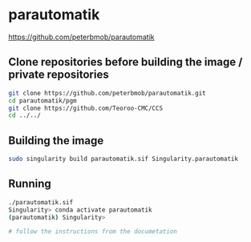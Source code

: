 # parautomatik

https://github.com/peterbmob/parautomatik

## Clone repositories before building the image / private repositories
``` bash
git clone https://github.com/peterbmob/parautomatik.git
cd parautomatik/pgm         
git clone https://github.com/Teoroo-CMC/CCS
cd ../../
```
## Building the image
```bash
sudo singularity build parautomatik.sif Singularity.parautomatik
```

## Running

```bash
./parautomatik.sif
Singularity> conda activate parautomatik
(parautomatik) Singularity> 

# follow the instructions from the documetation
```

